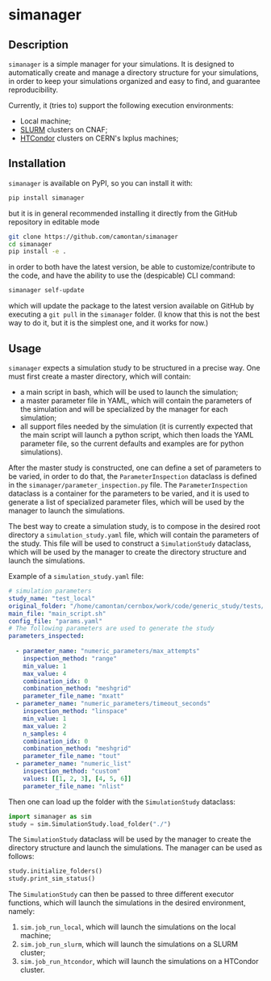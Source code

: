 # simanager
## Description

```simanager``` is a simple manager for your simulations. It is designed to automatically create and manage a directory structure for your simulations, in order to keep your simulations organized and easy to find, and guarantee reproducibility.

Currently, it (tries to) support the following execution environments:

* Local machine;
* [SLURM](https://slurm.schedmd.com/) clusters on CNAF;
* [HTCondor](https://research.cs.wisc.edu/htcondor/) clusters on CERN's lxplus machines;

## Installation

```simanager``` is available on PyPI, so you can install it with:

```bash
pip install simanager
```

but it is in general recommended installing it directly from the GitHub repository in editable mode

```bash
git clone https://github.com/camontan/simanager
cd simanager
pip install -e .
```

in order to both have the latest version, be able to customize/contribute to the code, and have the ability to use the (despicable) CLI command:
```bash
simanager self-update
```
which will update the package to the latest version available on GitHub by executing a ```git pull``` in the ```simanager``` folder. (I know that this is not the best way to do it, but it is the simplest one, and it works for now.)

## Usage

```simanager``` expects a simulation study to be structured in a precise way. One must first create a master directory, which will contain:

* a main script in bash, which will be used to launch the simulation;
* a master parameter file in YAML, which will contain the parameters of the simulation and will be specialized by the manager for each simulation;
* all support files needed by the simulation (it is currently expected that the main script will launch a python script, which then loads the YAML parameter file, so the current defaults and examples are for python simulations).

After the master study is constructed, one can define a set of parameters to be varied, in order to do that, the ```ParameterInspection``` dataclass is defined in the ```simanager/parameter_inspection.py``` file. The ```ParameterInspection``` dataclass is a container for the parameters to be varied, and it is used to generate a list of specialized parameter files, which will be used by the manager to launch the simulations.

The best way to create a simulation study, is to compose in the desired root directory a ```simulation_study.yaml``` file, which will contain the parameters of the study. This file will be used to construct a ```SimulationStudy``` dataclass, which will be used by the manager to create the directory structure and launch the simulations.

Example of a ```simulation_study.yaml``` file:

```yaml
# simulation parameters
study_name: "test_local"
original_folder: "/home/camontan/cernbox/work/code/generic_study/tests/example_master_study"
main_file: "main_script.sh"
config_file: "params.yaml"
# The following parameters are used to generate the study
parameters_inspected:
  
  - parameter_name: "numeric_parameters/max_attempts"
    inspection_method: "range"
    min_value: 1
    max_value: 4
    combination_idx: 0
    combination_method: "meshgrid"
    parameter_file_name: "mxatt"
  - parameter_name: "numeric_parameters/timeout_seconds"
    inspection_method: "linspace"
    min_value: 1
    max_value: 2
    n_samples: 4
    combination_idx: 0
    combination_method: "meshgrid"
    parameter_file_name: "tout"
  - parameter_name: "numeric_list"
    inspection_method: "custom"
    values: [[1, 2, 3], [4, 5, 6]]
    parameter_file_name: "nlist"
```

Then one can load up the folder with the ```SimulationStudy``` dataclass:

```python
import simanager as sim
study = sim.SimulationStudy.load_folder("./")
```

The ```SimulationStudy``` dataclass will be used by the manager to create the directory structure and launch the simulations. The manager can be used as follows:

```python
study.initialize_folders()
study.print_sim_status()
```

The ```SimulationStudy``` can then be passed to three different executor functions, which will launch the simulations in the desired environment, namely:

1. ```sim.job_run_local```, which will launch the simulations on the local machine;
2. ```sim.job_run_slurm```, which will launch the simulations on a SLURM cluster;
3. ```sim.job_run_htcondor```, which will launch the simulations on a HTCondor cluster.